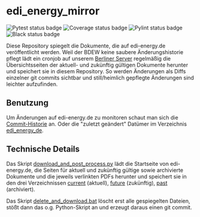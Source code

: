 # edi_energy_mirror
![Pytest status badge](https://github.com/Hochfrequenz/edi_energy_mirror/workflows/Unittests/badge.svg)
![Coverage status badge](https://github.com/Hochfrequenz/edi_energy_mirror/workflows/Coverage/badge.svg)
![Pylint status badge](https://github.com/Hochfrequenz/edi_energy_mirror/workflows/Linting/badge.svg)
![Black status badge](https://github.com/Hochfrequenz/edi_energy_mirror/workflows/Black%20Code%20Formatter/badge.svg)

Diese Repository spiegelt die Dokumente, die auf edi-energy.de veröffentlicht werden. Weil der BDEW keine saubere Änderungshistorie pflegt lädt ein cronjob auf unserem [Berliner Server](https://wiki.hochfrequenz.de/index.php/Berlin_Server) regelmäßig die Übersichtsseiten der aktuell- und zukünftig gültigen Dokumente herunter und speichert sie in diesem Repository. So werden Änderungen als Diffs einzelner git commits sichtbar und still/heimlich gepflegte Änderungen sind leichter aufzufinden. 

## Benutzung
Um Änderungen auf edi-energy.de zu monitoren schaut man sich die [Commit-Historie](https://github.com/Hochfrequenz/edi_energy_mirror/commits/master) an. Oder die "zuletzt geändert" Datümer im Verzeichnis [edi_energy_de](/edi_energy_de).

## Technische Details
Das Skript [download_and_post_process.py](/download_and_post_process.py) lädt die Startseite von edi-energy.de, die Seiten für aktuell und zukünftig gültige sowie archivierte Dokumente und die jeweils verlinkten PDFs herunter und speichert sie in den drei Verzeichnissen [current](/edi_energy_de/current) (aktuell), [future](/edi_energy_de/future) (zukünftig), [past](/edi_energy_de/past) (archiviert).

Das Skript [delete_and_download.bat](/delete_and_download.bat) löscht erst alle gespiegelten Dateien, stößt dann das o.g. Python-Skript an und erzeugt daraus einen git commit.
